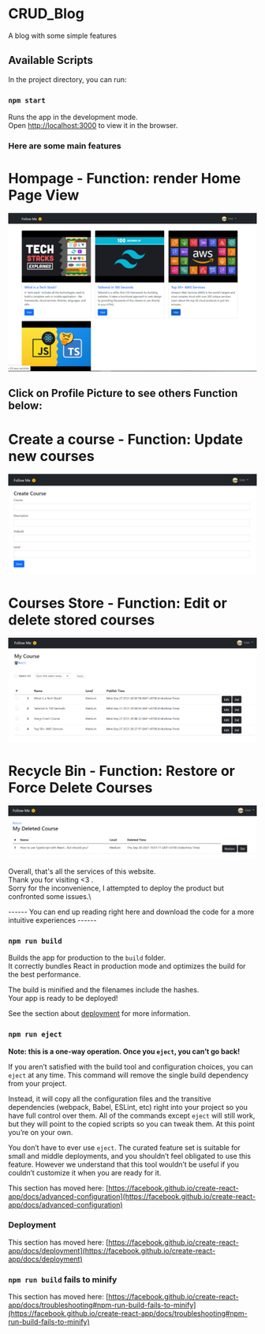 # CRUD_Blog
A blog with some simple features 

## Available Scripts

In the project directory, you can run:

### `npm start` 

Runs the app in the development mode.\
Open [http://localhost:3000](http://localhost:3000) to view it in the browser.


### Here are some main features 

# Hompage - Function: render Home Page View

![image info](./CRUD_Blog/src/public/img/Home.PNG)


## Click on Profile Picture to see others Function below:

# Create a course - Function: Update new courses 
![image info](./CRUD_Blog/src/public/img/Create.PNG)

# Courses Store - Function: Edit or delete stored courses 
![image info](./CRUD_Blog/src/public/img/Store.PNG)

# Recycle Bin - Function: Restore or Force Delete Courses
![image info](./CRUD_Blog/src/public/img/Bin.PNG)

Overall, that's all the services of this website.\
Thank you for visiting <3 .\
Sorry for the inconvenience, I attempted to deploy the product but confronted some issues.\

   ------  You can end up reading right here and download the code for a more intuitive experiences ------


### `npm run build`

Builds the app for production to the `build` folder.\
It correctly bundles React in production mode and optimizes the build for the best performance.

The build is minified and the filenames include the hashes.\
Your app is ready to be deployed!

See the section about [deployment](https://facebook.github.io/create-react-app/docs/deployment) for more information.

### `npm run eject`

**Note: this is a one-way operation. Once you `eject`, you can’t go back!**

If you aren’t satisfied with the build tool and configuration choices, you can `eject` at any time. This command will remove the single build dependency from your project.

Instead, it will copy all the configuration files and the transitive dependencies (webpack, Babel, ESLint, etc) right into your project so you have full control over them. All of the commands except `eject` will still work, but they will point to the copied scripts so you can tweak them. At this point you’re on your own.

You don’t have to ever use `eject`. The curated feature set is suitable for small and middle deployments, and you shouldn’t feel obligated to use this feature. However we understand that this tool wouldn’t be useful if you couldn’t customize it when you are ready for it.





This section has moved here: [https://facebook.github.io/create-react-app/docs/advanced-configuration](https://facebook.github.io/create-react-app/docs/advanced-configuration)

### Deployment

This section has moved here: [https://facebook.github.io/create-react-app/docs/deployment](https://facebook.github.io/create-react-app/docs/deployment)

### `npm run build` fails to minify

This section has moved here: [https://facebook.github.io/create-react-app/docs/troubleshooting#npm-run-build-fails-to-minify](https://facebook.github.io/create-react-app/docs/troubleshooting#npm-run-build-fails-to-minify)
